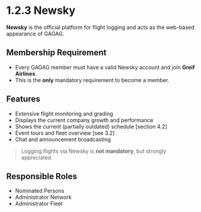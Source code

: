 # 1.2.3 Newsky

**Newsky** is the official platform for flight logging and acts as the web-based appearance of GAGAG.

## Membership Requirement
- Every GAGAG member must have a valid Newsky account and join **Greif Airlines**.
- This is the **only** mandatory requirement to become a member.

## Features
- Extensive flight monitoring and grading
- Displays the current company growth and performance
- Shows the current (partially outdated) schedule [section 4.2]
- Event tours and fleet overview [see 3.2]
- Chat and announcement broadcasting

> Logging flights via Newsky is **not mandatory**, but strongly appreciated.

## Responsible Roles
- Nominated Persons
- Administrator Network
- Administrator Fleet
